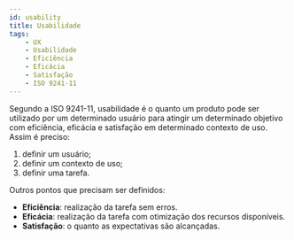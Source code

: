 ```yaml
---
id: usability
title: Usabilidade
tags:
    - UX
    - Usabilidade
    - Eficiência
    - Eficácia
    - Satisfação
    - ISO 9241-11
---
```


Segundo a ISO 9241-11, usabilidade é o quanto um produto pode ser utilizado por um determinado usuário para atingir um determinado objetivo com eficiência, eficácia e satisfação em determinado contexto de uso. Assim é preciso:

1. definir um usuário;
2. definir um contexto de uso;
3. definir uma tarefa.

Outros pontos que precisam ser definidos:

- **Eficiência**: realização da tarefa sem erros.
- **Eficácia**: realização da tarefa com otimização dos recursos disponíveis.
- **Satisfação**: o quanto as expectativas são alcançadas.
